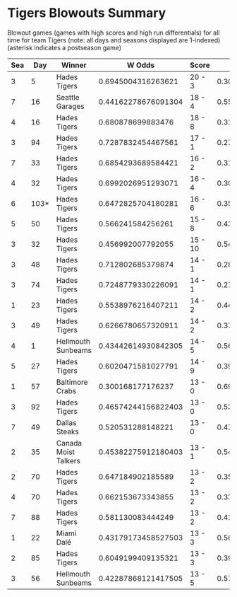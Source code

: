 # Tigers Blowouts Summary



Blowout games (games with high scores and high run differentials) for all time for team Tigers (note: all days and seasons displayed are 1-indexed) (asterisk indicates a postseason game)


| Sea | Day | Winner | W Odds | Score | L Odds | Loser | 
| ------ |------ |------ |------ |------ |------ |------ |
| 3 | 5 | Hades Tigers | 0.6945004316263621 | 20 - 3 | 0.305499568373637 | Philly Pies | 
| 7 | 16 | Seattle Garages | 0.44162278676091304 | 18 - 4 | 0.5583772132390861 | Hades Tigers | 
| 4 | 16 | Hades Tigers | 0.680878699883476 | 18 - 8 | 0.319121300116523 | Mexico City Wild Wings | 
| 3 | 94 | Hades Tigers | 0.7287832454467561 | 17 - 1 | 0.271216754553243 | Canada Moist Talkers | 
| 7 | 33 | Hades Tigers | 0.6854293689584421 | 16 - 2 | 0.314570631041557 | Canada Moist Talkers | 
| 4 | 32 | Hades Tigers | 0.6992026951293071 | 16 - 4 | 0.300797304870692 | Philly Pies | 
| 6 | 103* | Hades Tigers | 0.6472825704180281 | 16 - 6 | 0.35271742958197105 | Kansas City Breath Mints | 
| 5 | 50 | Hades Tigers | 0.566241584256261 | 15 - 8 | 0.433758415743738 | Seattle Garages | 
| 3 | 32 | Hades Tigers | 0.456992007792055 | 15 - 10 | 0.543007992207944 | Breckenridge Jazz Hands | 
| 3 | 48 | Hades Tigers | 0.712802685379874 | 14 - 1 | 0.28719731462012504 | Hellmouth Sunbeams | 
| 3 | 74 | Hades Tigers | 0.7248779330226091 | 14 - 1 | 0.27512206697739 | Hellmouth Sunbeams | 
| 1 | 23 | Hades Tigers | 0.5538976216407211 | 14 - 2 | 0.446102378359278 | Miami Dalé | 
| 3 | 49 | Hades Tigers | 0.6266780657320911 | 14 - 2 | 0.37332193426790805 | Philly Pies | 
| 4 | 1 | Hellmouth Sunbeams | 0.43442614930842305 | 14 - 5 | 0.5655738506915761 | Hades Tigers | 
| 5 | 27 | Hades Tigers | 0.6020471581027791 | 14 - 9 | 0.39795284189722 | Hellmouth Sunbeams | 
| 1 | 57 | Baltimore Crabs | 0.300168177176237 | 13 - 0 | 0.6998318228237631 | Hades Tigers | 
| 3 | 92 | Hades Tigers | 0.46574244156822403 | 13 - 0 | 0.534257558431775 | Breckenridge Jazz Hands | 
| 7 | 49 | Dallas Steaks | 0.520531288148221 | 13 - 0 | 0.47946871185177803 | Hades Tigers | 
| 2 | 35 | Canada Moist Talkers | 0.45382275912180403 | 13 - 1 | 0.5461772408781951 | Hades Tigers | 
| 2 | 70 | Hades Tigers | 0.647184902185589 | 13 - 2 | 0.35281509781441 | Philly Pies | 
| 4 | 70 | Hades Tigers | 0.662153673343855 | 13 - 2 | 0.337846326656144 | Houston Spies | 
| 7 | 88 | Hades Tigers | 0.581130083444249 | 13 - 2 | 0.41886991655575 | Dallas Steaks | 
| 1 | 22 | Miami Dalé | 0.43179173458527503 | 13 - 3 | 0.568208265414724 | Hades Tigers | 
| 2 | 85 | Hades Tigers | 0.6049199409135321 | 13 - 3 | 0.39508005908646804 | Baltimore Crabs | 
| 3 | 56 | Hellmouth Sunbeams | 0.42287868121417505 | 13 - 5 | 0.5771213187858241 | Hades Tigers | 


